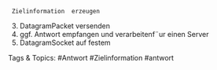      Zielinformation  erzeugen
  3. DatagramPacket  versenden
  4. ggf. Antwort  empfangen  und
     verarbeitenf¨ur einen Server
  1. DatagramSocket  auf festem

   Tags & Topics:
   #Antwort
   #Zielinformation
   #antwort